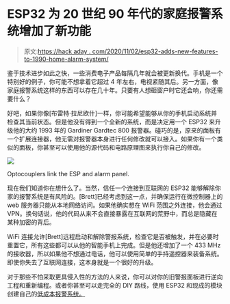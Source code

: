 # ESP32 为 20 世纪 90 年代的家庭报警系统增加了新功能

> 原文:[https://hack aday . com/2020/11/02/esp32-adds-new-features-to-1990-home-alarm-system/](https://hackaday.com/2020/11/02/esp32-adds-new-features-to-1990s-home-alarm-system/)

鉴于技术进步如此之快，一些消费电子产品每隔几年就会被更新换代。手机是一个特别好的例子，你可能不想拿着它超过 4 年左右，电视紧随其后。另一方面，像家庭报警系统这样的东西可以存在几十年。只要有人想砸窗户时它还会响，你还需要什么？

好吧，如果你像[布雷特·拉尼欧什]一样，你可能希望能够从你的手机启动系统并检查其当前状态。但是他没有得到一个全新的系统，而是决定用一个 ESP32 来升级他的大约 1993 年的 Gardiner Gardtec 800 报警器。碰巧的是，原来的面板有一个扩展连接器，他无需对报警器本身进行任何修改就可以接入。如果你有一个类似的面板，你甚至可以使用他的源代码和电路原理图来执行你自己的修改。

[![](../Images/3af7d07fc09d07467002a0932cb44e1f.png)](https://hackaday.com/wp-content/uploads/2020/10/espalarm_detail.jpg)

Optocouplers link the ESP and alarm panel.

现在我们知道你在想什么了。当然，信任一个连接到互联网的 ESP32 能够解除你家的报警系统是有风险的。[Brett]已经考虑到这一点，并确保运行在微控制器上的 web 服务器只能从本地网络访问。如果他确实想在 WiFi 范围之外连接，他会通过 VPN。换句话说，他的代码从来不会直接暴露在互联网的荒野中，而总是隐藏在某种加密的背后。

WiFi 连接允许[Brett]远程启动和解除警报系统，检查它是否被触发，并在必要时重置它，所有这些都可以从他的智能手机上完成。但是他还增加了一个 433 MHz 的接收器，所以如果他不想通过电话，他可以使用简单的手持遥控器来装备系统。即使你失去了互联网连接，这本身就是一个很好的升级。

对于那些不怕采取更具侵入性的方法的人来说，你可以对你的旧警报面板进行逆向工程和重新编程。或者你甚至可以走完全的 DIY 路线，使用 ESP32 和现成的模块创建自己的[低成本报警系统。](https://hackaday.com/2020/04/02/diy-esp32-alarm-system-leverages-433-mhz-sensors/)